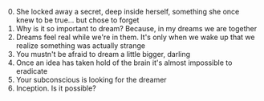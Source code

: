 0. She locked away a secret, deep inside herself, something she once knew to be true... but chose to forget 
1. Why is it so important to dream? Because, in my dreams we are together 
2. Dreams feel real while we're in them. It's only when we wake up that we realize something was actually strange 
3. You mustn't be afraid to dream a little bigger, darling
4. Once an idea has taken hold of the brain it's almost impossible to eradicate 
5. Your subconscious is looking for the dreamer 
6. Inception. Is it possible? 

